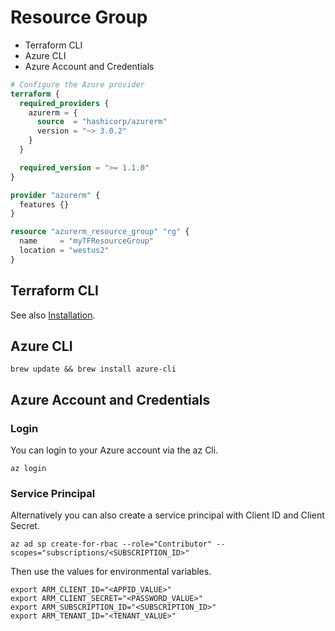 # Resource Group

* Terraform CLI
* Azure CLI
* Azure Account and Credentials


```tf Title title
# Configure the Azure provider
terraform {
  required_providers {
    azurerm = {
      source  = "hashicorp/azurerm"
      version = "~> 3.0.2"
    }
  }

  required_version = ">= 1.1.0"
}

provider "azurerm" {
  features {}
}

resource "azurerm_resource_group" "rg" {
  name     = "myTFResourceGroup"
  location = "westus2"
}
```

## Terraform CLI

See also [Installation](/Preparations/Installation.md).

## Azure CLI

```
brew update && brew install azure-cli
```

## Azure Account and Credentials

### Login

You can login to your Azure account via the az Cli.

```
az login
```

### Service Principal

Alternatively you can also create a service principal with Client ID and Client Secret.

```
az ad sp create-for-rbac --role="Contributor" --scopes="subscriptions/<SUBSCRIPTION_ID>"

```

Then use the values for environmental variables.

```
export ARM_CLIENT_ID="<APPID_VALUE>"
export ARM_CLIENT_SECRET="<PASSWORD_VALUE>"
export ARM_SUBSCRIPTION_ID="<SUBSCRIPTION_ID>"
export ARM_TENANT_ID="<TENANT_VALUE>"
``` 

